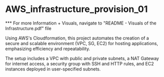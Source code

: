 # AWS_infrastructure_provision_01

*** For more Information + Visuals, navigate to "README - Visuals of the Infrastructure.pdf" file

Using AWS's Cloudformation, this project automates the creation of a secure and scalable environment (VPC, SG, EC2) for hosting applications, emphasizing efficiency and repeatability. 

The setup includes a VPC with public and private subnets, a NAT Gateway for internet access, a security group with SSH and HTTP rules, and EC2 instances deployed in user-specified subnets.
